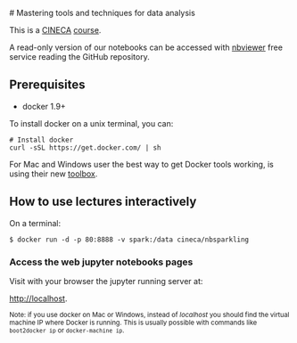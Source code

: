 
# Mastering tools and techniques for data analysis

This is a [CINECA](http://www.cineca.it/) [course](http://www.hpc.cineca.it/content/training-2015).

A read-only version of our notebooks can be accessed with [nbviewer](http://nbviewer.jupyter.org/github/cineca-scai/lectures/tree/datascience-bbs/bbs/)
free service reading the GitHub repository.

## Prerequisites

* docker 1.9+

To install docker on a unix terminal, you can:

```
# Install docker
curl -sSL https://get.docker.com/ | sh
```

For Mac and Windows user the best way to get Docker tools working,
is using their new [toolbox](https://www.docker.com/toolbox).

## How to use lectures interactively

On a terminal:

```
$ docker run -d -p 80:8888 -v spark:/data cineca/nbsparkling
```

### Access the web jupyter notebooks pages

Visit with your browser the jupyter running server at:

[http://localhost](http://localhost).

<small>Note: if you use docker on Mac or Windows, instead of *localhost* you
should find the virtual machine IP where Docker is running.
This is usually possible with commands like `boot2docker ip` or `docker-machine ip`.</small>

